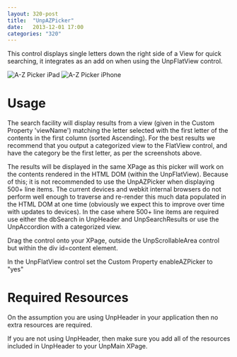 ```yaml
---
layout: 320-post
title:  "UnpAZPicker"
date:   2013-12-01 17:00
categories: "320"
---
```


This control displays single letters down the right side of a View for quick searching, it integrates as an add on when using the UnpFlatView control.

![A-Z Picker iPad](http://teamstudio.s3.amazonaws.com/images/azpicker-ipad.png)
![A-Z Picker iPhone](http://teamstudio.s3.amazonaws.com/images/azpicker-iphone.png)

# Usage
The search facility will display results from a view (given in the Custom Property 'viewName') matching the letter selected with the first letter of the contents in the first column (sorted Ascending). For the best results we recommend that you output a categorized view to the FlatView control, and have the category be the first letter, as per the screenshots above.

The results will be displayed in the same XPage as this picker will work on the contents rendered in the HTML DOM (within the UnpFlatView). Because of this; it is not recommended to use the UnpAZPicker when displaying 500+ line items. The current devices and webkit internal browsers do not perform well enough to traverse and re-render this much data populated in the HTML DOM at one time (obviously we expect this to improve over time with updates to devices). In the case where 500+ line items are required use either the dbSearch in UnpHeader and UnpSearchResults or use the UnpAccordion with a categorized view.

Drag the control onto your XPage, outside the UnpScrollableArea control but within the div id=content element. 

In the UnpFlatView control set the Custom Property enableAZPicker to "yes"

<script src="https://gist.github.com/whitemx/7527770.js"></script>

# Required Resources
On the assumption you are using UnpHeader in your application then no extra resources are required.

If you are not using UnpHeader, then make sure you add all of the resources included in UnpHeader to your UnpMain XPage.